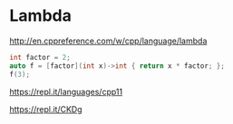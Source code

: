 # Lambda

http://en.cppreference.com/w/cpp/language/lambda

```cpp
int factor = 2;
auto f = [factor](int x)->int { return x * factor; };
f(3);
```

https://repl.it/languages/cpp11

https://repl.it/CKDg
